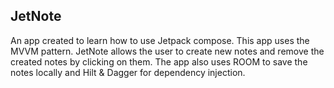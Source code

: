 ## JetNote
An app created to learn how to use Jetpack compose. This app uses the MVVM pattern.
JetNote allows the user to create new notes and remove the created notes by clicking on them. 
The app also uses ROOM to save the notes locally and Hilt & Dagger for dependency injection.

